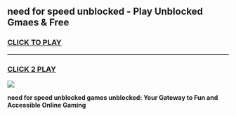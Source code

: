 
## need for speed unblocked - Play Unblocked Gmaes & Free
<h3>
<a href="https://news.freeplayer.one?title=need_for_speed_unblocked&ref=16F">CLICK TO PLAY</a></h3>
<hr>

<h3>
<a href="https://news.freeplayer.one?title=need_for_speed_unblocked&ref=16F">CLICK 2 PLAY</a>
  
</h3>

<a href="https://news.freeplayer.one?title=need_for_speed_unblocked&ref=16F/"><img src="https://clearcache.store/games.png"></a>


**need for speed unblocked games unblocked: Your Gateway to Fun and Accessible Online Gaming**
